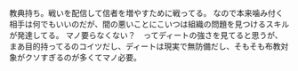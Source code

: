 教典持ち。戦いを配信して信者を増やすために戦ってる。
なので本来噛み付く相手は何でもいいのだが、間の悪いことにこいつは組織の問題を見つけるスキルが発達してる。
マノ要らなくない？　ってディートの強さを見てると思うが、まあ目的持ってるのコイツだし、ディートは現実で無防備だし、そもそも布教対象がクソすぎるのが多くてマノ必要。